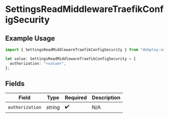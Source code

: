 # SettingsReadMiddlewareTraefikConfigSecurity

## Example Usage

```typescript
import { SettingsReadMiddlewareTraefikConfigSecurity } from "dokploy-sdk/models/operations";

let value: SettingsReadMiddlewareTraefikConfigSecurity = {
  authorization: "<value>",
};
```

## Fields

| Field              | Type               | Required           | Description        |
| ------------------ | ------------------ | ------------------ | ------------------ |
| `authorization`    | *string*           | :heavy_check_mark: | N/A                |